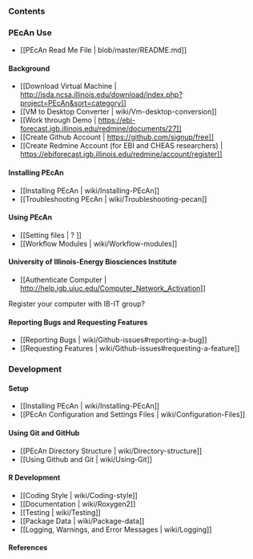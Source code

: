 ### Contents

### PEcAn Use
* [[PEcAn Read Me File | blob/master/README.md]]

#### Background
* [[Download Virtual Machine | http://isda.ncsa.illinois.edu/download/index.php?project=PEcAn&sort=category]]
* [[VM to Desktop Converter | wiki/Vm-desktop-conversion]]
* [[Work through Demo | https://ebi-forecast.igb.illinois.edu/redmine/documents/27]]
* [[Create Github Account | https://github.com/signup/free]]
* [[Create Redmine Account (for EBI and CHEAS researchers) | https://ebiforecast.igb.illinois.edu/redmine/account/register]]

#### Installing PEcAn
* [[Installing PEcAn | wiki/Installing-PEcAn]]
* [[Troubleshooting PEcAn | wiki/Troubleshooting-pecan]]

#### Using PEcAn 
* [[Setting files | ? ]]
* [[Workflow Modules | wiki/Workflow-modules]]

#### University of Illinois-Energy Biosciences Institute 
* [[Authenticate Computer | http://help.igb.uiuc.edu/Computer_Network_Activation]]


Register your computer with IB-IT group?


#### Reporting Bugs and Requesting Features
* [[Reporting Bugs | wiki/Github-issues#reporting-a-bug]]
* [[Requesting Features | wiki/Github-issues#requesting-a-feature]]

### Development

#### Setup
* [[Installing PEcAn | wiki/Installing-PEcAn]]
* [[PEcAn Configuration and Settings Files | wiki/Configuration-Files]]

#### Using Git and GitHub
* [[PEcAn Directory Structure | wiki/Directory-structure]]
* [[Using Github and Git | wiki/Using-Git]]

#### R Development
* [[Coding Style | wiki/Coding-style]]
* [[Documentation | wiki/Roxygen2]]
* [[Testing | wiki/Testing]]
* [[Package Data | wiki/Package-data]]
* [[Logging, Warnings, and Error Messages | wiki/Logging]]

#### References
